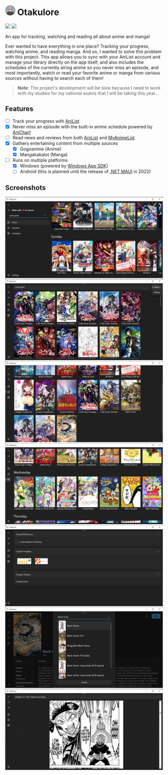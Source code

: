 # <img src=".github/icon.png" width="32"/> Otakulore

[![](https://img.shields.io/badge/Powered%20By-.NET-blue?logo=microsoft&style=flat-square)](https://dotnet.microsoft.com)
[![](https://img.shields.io/badge/Made%20With-Visual%20Studio-blue?logo=visual-studio&style=flat-square)](https://visualstudio.microsoft.com)

An app for tracking, watching and reading all about anime and manga!

Ever wanted to have everything in one place? Tracking your progress, watching anime, and reading manga. And so, I wanted to solve this problem with this project. This app allows you to sync with your AniList account and manage your library directly on the app itself, and also includes the schedules of the currently airing anime so you never miss an episode, and most importantly, watch or read your favorite anime or manga from various sources without having to search each of them!

> **Note**: The project's development will be slow because I need to work with my studies for my national exams that I will be taking this year...

## Features

* [ ] Track your progress with [AniList](https://anilist.co)
* [X] Never miss an episode with the built-in anime schedule powered by [AniChart](https://anichart.net)
* [ ] Read news and reviews from both [AniList](https://anilist.co) and [MyAnimeList](https://myanimelist.net)
* [X] Gathers entertaining content from multiple sources
  * [X] Gogoanime (Anime)
  * [X] Mangakakalot (Manga)
* [ ] Runs on multiple platforms
  * [X] Windows (powered by [Windows App SDK](https://github.com/microsoft/WindowsAppSDK))
  * [ ] Android (this is planned until the release of [.NET MAUI](https://docs.microsoft.com/dotnet/maui/what-is-maui) in 2022)

## Screenshots

![](.github/images/0.png)
![](.github/images/1.png)
![](.github/images/2.png)
![](.github/images/3.png)
![](.github/images/4.png)
![](.github/images/5.png)
![](.github/images/6.png)